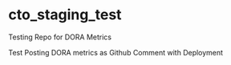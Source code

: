 # cto_staging_test
Testing Repo for DORA Metrics


Test Posting DORA metrics as Github Comment with Deployment